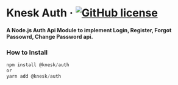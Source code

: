 # Knesk Auth &middot; [![GitHub license](https://img.shields.io/badge/license-MIT-blue.svg)](https://github.com/jeoga/option/blob/master/LICENSE)

#### A Node.js Auth Api Module to implement Login, Register, Forgot Passowrd, Change Password api.

### How to Install
  ```javascript
npm install @knesk/auth
or
yarn add @knesk/auth
```